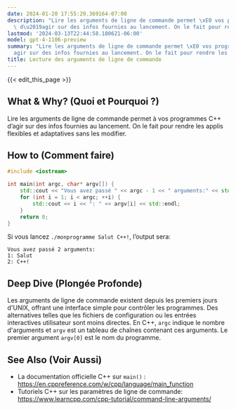 ```yaml
---
date: 2024-01-20 17:55:29.369164-07:00
description: "Lire les arguments de ligne de commande permet \xE0 vos programmes C++\
  \ d\u2019agir sur des infos fournies au lancement. On le fait pour rendre les applis\u2026"
lastmod: '2024-03-13T22:44:58.180621-06:00'
model: gpt-4-1106-preview
summary: "Lire les arguments de ligne de commande permet \xE0 vos programmes C++ d\u2019\
  agir sur des infos fournies au lancement. On le fait pour rendre les applis\u2026"
title: Lecture des arguments de ligne de commande
---
```


{{< edit_this_page >}}

## What & Why? (Quoi et Pourquoi ?)
Lire les arguments de ligne de commande permet à vos programmes C++ d’agir sur des infos fournies au lancement. On le fait pour rendre les applis flexibles et adaptatives sans les modifier.

## How to (Comment faire)
```C++
#include <iostream>

int main(int argc, char* argv[]) {
    std::cout << "Vous avez passé " << argc - 1 << " arguments:" << std::endl;
    for (int i = 1; i < argc; ++i) {
        std::cout << i << ": " << argv[i] << std::endl;
    }
    return 0;
}
```
Si vous lancez `./monprogramme Salut C++!`, l’output sera:
```
Vous avez passé 2 arguments:
1: Salut
2: C++!
```

## Deep Dive (Plongée Profonde)
Les arguments de ligne de commande existent depuis les premiers jours d'UNIX, offrant une interface simple pour contrôler les programmes. Des alternatives telles que les fichiers de configuration ou les entrées interactives utilisateur sont moins directes. En C++, `argc` indique le nombre d'arguments et `argv` est un tableau de chaînes contenant ces arguments. Le premier argument `argv[0]` est le nom du programme.

## See Also (Voir Aussi)
- La documentation officielle C++ sur `main()` : https://en.cppreference.com/w/cpp/language/main_function
- Tutoriels C++ sur les paramètres de ligne de commande: https://www.learncpp.com/cpp-tutorial/command-line-arguments/
